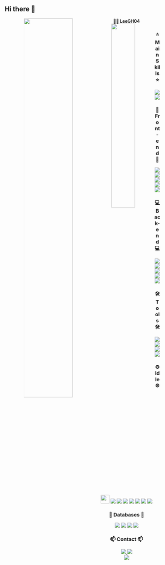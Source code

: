 ## Hi there 👋


<div align="center">


<img width="56%" align="left" src="https://github-readme-stats.vercel.app/api?username=LeeGH04&show_icons=true&theme=github_dark"/>
<b>👨‍💻 LeeGH04</b>
<img width="39%"  align="left" src="https://github-readme-stats.vercel.app/api/top-langs/?username=LeeGH04&layout=compact&theme=github_dark"/>

[//]: # (<h7><b>👨‍💻 LeeGH04</b></h7>)


### ⭐ Main Skills ⭐
<img src="https://img.shields.io/badge/React-20232A?style=for-the-badge&logo=react&logoColor=61DAFB"/>
<img src="https://img.shields.io/badge/Rust-000000?style=for-the-badge&logo=rust&logoColor=white"/>

### 🎨 Front-end 🎨
<img src="https://img.shields.io/badge/React-20232A?style=for-the-badge&logo=react&logoColor=61DAFB"/>
<img src="https://img.shields.io/badge/HTML5-E34F26?style=for-the-badge&logo=html5&logoColor=white"/>
<img src="https://img.shields.io/badge/CSS3-1572B6?style=for-the-badge&logo=css3&logoColor=white"/>
<img src="https://img.shields.io/badge/JavaScript-F7DF1E?style=for-the-badge&logo=javascript&logoColor=black"/>
<img src="https://img.shields.io/badge/TypeScript-007ACC?style=for-the-badge&logo=typescript&logoColor=white"/>

### 💻 Back-end 💻
<img src="https://img.shields.io/badge/Java-ED8B00?style=for-the-badge&logo=openjdk&logoColor=white"/>
<img src="https://img.shields.io/badge/C++-00599C?style=for-the-badge&logo=c%2B%2B&logoColor=white"/>
<img src="https://img.shields.io/badge/.net-512BD4?style=for-the-badge&logo=dotnet&logoColor=white"/>
<img src="https://img.shields.io/badge/Python-3776AB?style=for-the-badge&logo=python&logoColor=white"/>
<img src="https://img.shields.io/badge/Rust-000000?style=for-the-badge&logo=rust&logoColor=white"/>

### 🛠️ Tools 🛠
<img src="https://img.shields.io/badge/Git-F05032?style=for-the-badge&logo=git&logoColor=white"/>
<img src="https://img.shields.io/badge/GitHub-181717?style=for-the-badge&logo=github&logoColor=white"/>
<img src="https://img.shields.io/badge/Notion-000000?style=for-the-badge&logo=notion&logoColor=white"/>
<img src="https://img.shields.io/badge/Figma-F24E1E?style=for-the-badge&logo=figma&logoColor=white"/>

### ⚙️ Idle ⚙️
<img src="https://skillicons.dev/icons?i=vscode" height="28"/>
<img src="https://img.shields.io/badge/WebStorm-000000?style=for-the-badge&logo=webstorm&logoColor=white"/>
<img src="https://img.shields.io/badge/IntelliJ_IDEA-000000?style=for-the-badge&logo=intellijidea&logoColor=white"/>
<img src="https://img.shields.io/badge/PyCharm-000000?style=for-the-badge&logo=pycharm&logoColor=white"/>
<img src="https://img.shields.io/badge/CLion-000000?style=for-the-badge&logo=clion&logoColor=white"/>
<img src="https://img.shields.io/badge/Rider-000000?style=for-the-badge&logo=rider&logoColor=white"/>
<img src="https://img.shields.io/badge/RustRover-000000?style=for-the-badge&logo=jetbrains&logoColor=white"/>
<img src="https://img.shields.io/badge/DataGrip-000000?style=for-the-badge&logo=datagrip&logoColor=white"/>

### 💾 Databases 💾
<img src="https://img.shields.io/badge/Oracle-F80000?style=for-the-badge&logo=oracle&logoColor=white"/>
<img src="https://img.shields.io/badge/MySQL-4479A1?style=for-the-badge&logo=mysql&logoColor=white"/>
<img src="https://img.shields.io/badge/SQLite-003B57?style=for-the-badge&logo=sqlite&logoColor=white"/>
<img src="https://img.shields.io/badge/PostgreSQL-4169E1?style=for-the-badge&logo=postgresql&logoColor=white"/>



[//]: # (![Top Langs]&#40;https://github-readme-stats.vercel.app/api/top-langs/?username=LeeGH04&layout=compact&theme=github_dark&#41;)


### 📫 Contact 📫
<a href="mailto:git_hub_i@icloud.com">
   <img src="https://img.shields.io/badge/iCloud-3693F3?style=for-the-badge&logo=iCloud&logoColor=white"/>
</a>
<a href="https://www.instagram.com/g.__.h_04">
   <img src="https://img.shields.io/badge/Instagram-E4405F?style=for-the-badge&logo=Instagram&logoColor=white"/>
</a>
<div></div>
<img src="https://visitor-badge.laobi.icu/badge?page_id=LeeGH04.LeeGH04"/>


</div>